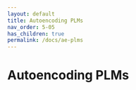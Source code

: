 ```yaml
---
layout: default
title: Autoencoding PLMs
nav_order: 5-05
has_children: true
permalink: /docs/ae-plms
---
```


# Autoencoding PLMs

